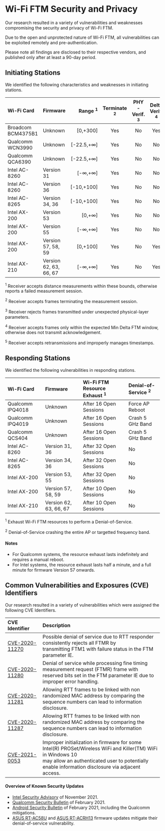 # Wi-Fi FTM Security and Privacy

Our research resulted in a variety of vulnerabilities and weaknesses compromising the security and privacy of Wi-Fi FTM.

Due to the open and unprotected nature of Wi-Fi FTM, all vulnerabilities can be exploited remotely and pre-authentication.

Please note all findings are disclosed to their respective vendors, and published only after at least a 90-day period.

## Initiating Stations

We identified the following characteristics and weaknesses in initiating stations.

| Wi-Fi Card | Firmware | Range <sup>1 | Terminate <sup>2 | PHY-Verif. <sup>3 | Delta Verif. <sup>4 | Retrans. <sup>5 |
| :--- | :--- | ---: | :---: | :---: | :---: | :---: |
| Broadcom BCM4375B1 | Unknown | [0,+300] | Yes | No | Yes | Unknown |
| Qualcomm WCN3990 | Unknown | [-22.5,+∞] | Yes | No | No | Yes |
| Qualcomm QCA6390 | Unknown | [-22.5,+∞] | Yes | No | No | Yes |
| Intel AC-8260 | Version 31 | [-∞,+∞] | Yes | No | No | Yes |
| Intel AC-8260 | Version 36 | [-10,+100] | Yes | No | No | Unknown |
| Intel AC-8265 | Version 34, 36 | [-10,+100] | Yes | No | No | Unknown |
| Intel AX-200 | Version 53 | [0,+∞] | Yes | No | No | Yes |
| Intel AX-200 | Version 55 | [-∞,+∞] | Yes | No | No | Yes |
| Intel AX-200 | Version 57, 58, 59 | [0,+100] | Yes | No | Yes | Unknown |
| Intel AX-210 | Version 62, 63, 66, 67 | [-∞,+∞] | Yes | No | Yes | Yes |

<sup>1</sup> Receiver accepts distance measurements within these bounds, otherwise reports a failed measurement session.

<sup>2</sup> Receiver accepts frames terminating the measurement session.

<sup>3</sup> Receiver rejects frames transmitted under unexpected physical-layer parameters.

<sup>4</sup> Receiver accepts frames only within the expected Min Delta FTM window, otherwise does not transmit acknowledgement.

<sup>5</sup> Receiver accepts retransmissions and improperly manages timestamps.

## Responding Stations

We identified the following vulnerabilities in responding stations.

| Wi-Fi Card | Firmware | Wi-Fi FTM Resource Exhaust <sup>1 | Denial-of-Service <sup>2 |
| :--- | :--- | :--- | :--- |
| Qualcomm IPQ4018 | Unknown | After 16 Open Sessions | Force AP Reboot |
| Qualcomm IPQ4019 | Unknown | After 16 Open Sessions | Crash 5 GHz Band |
| Qualcomm QCS404 | Unknown | After 16 Open Sessions | Crash 5 GHz Band |
| Intel AC-8260 | Version 31, 36 | After 32 Open Sessions | No |
| Intel AC-8265 | Version 34, 36 | After 32 Open Sessions | No |
| Intel AX-200 | Version 53, 55 | After 32 Open Sessions | No |
| Intel AX-200 | Version 57, 58, 59 | After 10 Open Sessions | No |
| Intel AX-210 | Version 62, 63, 66, 67 | After 10 Open Sessions | No |

<sup>1</sup> Exhaust Wi-Fi FTM resources to perform a Denial-of-Service.

<sup>2</sup> Denial-of-Service crashing the entire AP or targetted frequency band.

#### Notes

- For Qualcomm systems, the resource exhaust lasts indefinitely and requires a manual reboot.
- For Intel systems, the resource exhaust lasts half a minute, and a full minute for firmware Version 57 onwards.

## Common Vulnerabilities and Exposures (CVE) Identifiers

Our research resulted in a variety of vulnerabilities which were assigned the following CVE Identifiers.

| CVE Identifier | Description |
| :------------- | :---------- |
| [CVE-2020-11270](https://www.qualcomm.com/company/product-security/bulletins/february-2021-bulletin#_cve-2020-11270) | Possible denial of service due to RTT responder consistently rejects all FTMR by<br />transmitting FTM1 with failure status in the FTM parameter IE. |
| [CVE-2020-11280](https://www.qualcomm.com/company/product-security/bulletins/february-2021-bulletin#_cve-2020-11280) | Denial of service while processing fine timing measurement request (FTMR) frame with<br />reserved bits set in the FTM parameter IE due to improper error handling. |
| [CVE-2020-11281](https://www.qualcomm.com/company/product-security/bulletins/february-2021-bulletin#_cve-2020-11281) | Allowing RTT frames to be linked with non randomized MAC address by comparing the<br />sequence numbers can lead to information disclosure. |
| [CVE-2020-11287](https://www.qualcomm.com/company/product-security/bulletins/february-2021-bulletin#_cve-2020-11287) | Allowing RTT frames to be linked with non randomized MAC address by comparing the<br />sequence numbers can lead to information disclosure. |
| [CVE-2021-0053](https://www.intel.com/content/www/us/en/security-center/advisory/intel-sa-00509.html) | Improper initialization in firmware for some Intel(R) PROSet/Wireless WiFi and Killer(TM) WiFi in Windows 10<br />may allow an authenticated user to potentially enable information disclosure via adjacent access. |

#### Overview of Known Security Updates
- [Intel Security Advisory](https://www.intel.com/content/www/us/en/security-center/advisory/intel-sa-00509.html) of November 2021.
- [Qualcomm Security Bulletin](https://www.qualcomm.com/company/product-security/bulletins/february-2021-bulletin) of February 2021.
- [Android Security Bulletin](https://source.android.com/security/bulletin/2021-02-01) of February 2021, including the Qualcomm mitigations.
- [ASUS RT-AC58U](https://www.asus.com/Networking-IoT-Servers/WiFi-Routers/ASUS-WiFi-Routers/RT-AC58U/HelpDesk_BIOS/) and [ASUS RT-ACRH13](https://www.asus.com/us/Networking-IoT-Servers/WiFi-Routers/ASUS-WiFi-Routers/RT-ACRH13/HelpDesk_BIOS/) firmware updates mitigate their denial-of-service vulnerability.
